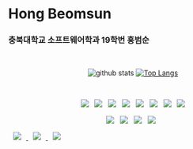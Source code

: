 

# Hong Beomsun

### 충북대학교 소프트웨어학과 19학번 홍범순

<div align=center>
</br>

  ![github stats](https://github-readme-stats.vercel.app/api?username=beomsun0829&show_icons=true&theme=github_dark )
  [![Top Langs](https://github-readme-stats.vercel.app/api/top-langs/?username=beomsun0829&layout=compact&theme=dracula)](https://github.com/metleeha)

  
</br>

<p align="center">
<img src="https://img.shields.io/badge/Python-3776AB?style=flat-square&logo=Python&logoColor=2B2728"/></a> &nbsp 
<img src="https://img.shields.io/badge/C++-00599C?style=flat-square&logo=c%2B%2B&logoColor=white"/></a> &nbsp 
<img src="https://img.shields.io/badge/JavaScript-blue?style=flat-square&logo=JavaScript&logoColor=white"/></a> &nbsp
<img src="https://img.shields.io/badge/TensorFlow-47A248?style=flat-square&logo=TensorFlow&logoColor=white"/></a> &nbsp 
<img src="https://img.shields.io/badge/HTML5-E34F26?style=flat-square&logo=HTML5&logoColor=white"/></a> &nbsp
<img src="https://img.shields.io/badge/CSS3-1572B6?style=flat-square&logo=CSS3&logoColor=white"/></a> &nbsp
<img src="https://img.shields.io/badge/Arduino-00979D?style=flat-square&logo=Arduino&logoColor=white"/></a> &nbsp 
<img src="https://img.shields.io/badge/Google Cloud Computing-232F3E?style=flat-square&logo=GoogleCloud&logoColor=white"/></a>
</p>

<p align="center">
<img src="https://img.shields.io/badge/Visual Studio Code-007ACC?style=flat-square&logo=VisualStudiocode&logoColor=white"/></a> &nbsp 
<img src="https://img.shields.io/badge/Google Colab-232F3E?style=flat-square&logo=GoogleColab&logoColor=white"/></a> &nbsp 
<img src="https://img.shields.io/badge/Visual Studio-5C2D91?style=flat-square&logo=VisualStudio&logoColor=white"/></a> &nbsp 
<img src="https://img.shields.io/badge/Jupyter-F37626?style=flat-square&logo=Jupyter&logoColor=white"/></a> &nbsp 

</p>
  
</div>

<a href="https://beomsun0829.tistory.com/"> <img src="http://img.shields.io/badge/-Tech%20Blog-655ced?style=flat&logo=github&link=https://beomsun0829.tistory.com/" style="height : auto; margin-left : 10px; margin-right : 10px;"/>
</a>
<a href="https://instagram.com/beomsun_kun"> <img src="http://img.shields.io/badge/-Instagram-black?style=flat&logo=Instagram&link=https://instagram.com/beomsun_kun/" style="height : auto; margin-left : 10px; margin-right : 10px;"/>
</a>
<a href="mailto:ghsqjatns@gmail.com"> <img src="https://img.shields.io/badge/Gmail-d14836?style=flat-square&logo=Gmail&logoColor=white&link=mailto:ghsqjatns@gmail.com" style="height : auto; margin-left : 10px; margin-right : 10px;"/>
</a>









<!--
**beomsun0829/beomsun0829** is a ✨ _special_ ✨ repository because its `README.md` (this file) appears on your GitHub profile.

Here are some ideas to get you started:

- 🔭 I’m currently working on ...
- 🌱 I’m currently learning ...
- 👯 I’m looking to collaborate on ...
- 🤔 I’m looking for help with ...
- 💬 Ask me about ...
- 📫 How to reach me: ...
- 😄 Pronouns: ...
- ⚡ Fun fact: ...
-->

